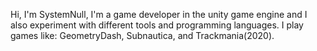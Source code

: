 Hi, I'm SystemNull,
I'm a game developer in the unity game engine and I also experiment with different tools and programming languages.
I play games like: GeometryDash, Subnautica, and Trackmania(2020).

<!---
SystemNull/SystemNull is a ✨ special ✨ repository because its `README.md` (this file) appears on your GitHub profile.
You can click the Preview link to take a look at your changes.
--->
